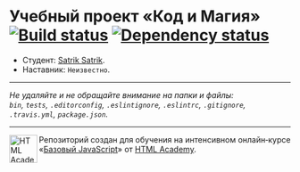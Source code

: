 # Учебный проект «Код и Магия» [![Build status][travis-image]][travis-url] [![Dependency status][dependency-image]][dependency-url]

* Студент: [Satrik Satrik](https://up.htmlacademy.ru/javascript/8/user/124377).
* Наставник: `Неизвестно`.

---

_Не удаляйте и не обращайте внимание на папки и файлы:_<br>
_`bin`, `tests`, `.editorconfig`, `.eslintignore`, `.eslintrc`, `.gitignore`, `.travis.yml`, `package.json`._

---

<a href="https://htmlacademy.ru/intensive/javascript"><img align="left" width="50" height="50" title="HTML Academy" src="https://up.htmlacademy.ru/static/img/intensive/javascript/logo-for-github.svg"></a>

Репозиторий создан для обучения на интенсивном онлайн‑курсе «[Базовый JavaScript](https://htmlacademy.ru/intensive/javascript)» от [HTML Academy](https://htmlacademy.ru).

[travis-image]: https://travis-ci.org/htmlacademy-javascript/124377-code-and-magick.svg?branch=master
[travis-url]: https://travis-ci.org/htmlacademy-javascript/124377-code-and-magick
[dependency-image]: https://david-dm.org/htmlacademy-javascript/124377-code-and-magick.svg?style=flat-square
[dependency-url]: https://david-dm.org/htmlacademy-javascript/124377-code-and-magick
